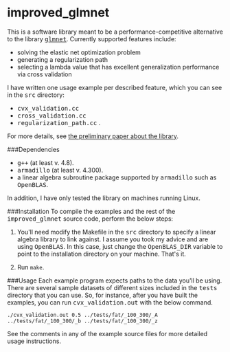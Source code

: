 improved_glmnet
===============
This is a software library meant to be a performance-competitive alternative to
the library [<tt>glmnet</tt>](http://cran.r-project.org/web/packages/glmnet/index.html).
Currently supported features include:

* solving the elastic net optimization problem
* generating a regularization path
* selecting a lambda value that has excellent generalization performance via
  cross validation

I have written one usage example per described feature, which you can see in the
<tt>src</tt> directory:

* <tt>cvx_validation.cc</tt>
* <tt>cross_validation.cc</tt>
* <tt>regularization_path.cc</tt> .

For more details, see [the preliminary paper about the library](https://www.dropbox.com/s/45e5p4b0xwe7h56/final.pdf).

###Dependencies
* <tt>g++</tt> (at least v. 4.8).
* <tt>armadillo</tt> (at least v. 4.300).
* a linear algebra subroutine package supported by <tt>armadillo</tt> such as
  <tt>OpenBLAS</tt>.

In addition, I have only tested the library on machines running Linux.

###Installation
To compile the examples and the rest of the <tt>improved_glmnet</tt> source
code, perform the below steps:

1. You'll need modify the Makefile in the <tt>src</tt> directory to specify a
linear algebra library to link against. I assume you took my advice and are
using <tt>OpenBLAS</tt>. In this case, just change the <tt>OpenBLAS_DIR</tt>
variable to point to the installation directory on your machine. That's it.

2. Run ```make```.

###Usage
Each example program expects paths to the data you'll be using. There
are several sample datasets of different sizes included in the <tt>tests</tt>
directory that you can use. So, for instance, after you have built the examples,
you can run <tt>cvx_validation.out</tt> with the below command.

```
./cvx_validation.out 0.5 ../tests/fat/_100_300/_A ../tests/fat/_100_300/_b ../tests/fat/_100_300/_z
```

See the comments in any of the example source files for more detailed usage instructions.

